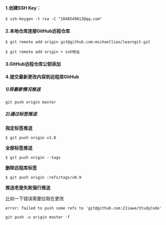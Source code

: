 #### 1.创建SSH Key：

```
$ ssh-keygen -t rsa -C "1048549613@qq.com"
```

#### 2.本地仓库连接GitHub远程仓库

```
$ git remote add origin git@github.com:michaelliao/learngit.git
```

```
$ git remote add origin + ssh地址
```

#### 3.GitHub远程仓库公钥添加

#### 4.提交最新更改内容到远程库GitHub

##### 1)将最新情况推送

```
git push origin master
```

##### 2)通过标签推送

**指定标签推送**

```
$ git push origin v1.0
```

**全部标签推送**

```
$ git push origin --tags
```

**删除远程库标签**

```
$ git push origin :refs/tags/v0.9
```

**推送老是失败强行推送**

比如一下错误需要拉取在更改

```
error: failed to push some refs to 'git@github.com:ZJiawe/StudyCode'
```

```
git push -u origin master -f
```

